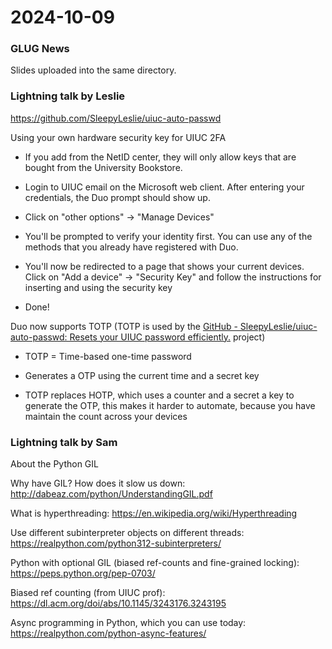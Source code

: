 # 2024-10-09

### GLUG News

Slides uploaded into the same directory.



### Lightning talk by Leslie

https://github.com/SleepyLeslie/uiuc-auto-passwd 

Using your own hardware security key for UIUC 2FA

- If you add from the NetID center, they will only allow keys that are bought from the University Bookstore.

- Login to UIUC email on the Microsoft web client. After entering your credentials, the Duo prompt should show up.

- Click on "other options" -> "Manage Devices"

- You'll be prompted to verify your identity first. You can use any of the methods that you already have registered with Duo.

- You'll now be redirected to a page that shows your current devices. Click on "Add a device" -> "Security Key" and follow the instructions for inserting and using the security key

- Done!

Duo now supports TOTP (TOTP is used by the [GitHub - SleepyLeslie/uiuc-auto-passwd: Resets your UIUC password efficiently.](https://github.com/SleepyLeslie/uiuc-auto-passwd) project)

- TOTP = Time-based one-time password

- Generates a OTP using the current time and a secret key

- TOTP replaces HOTP, which uses a counter and a secret a key to generate the OTP, this makes it harder to automate, because you have maintain the count across your devices
  
  

### Lightning talk by Sam

About the Python GIL

Why have GIL? How does it slow us down: http://dabeaz.com/python/UnderstandingGIL.pdf

What is hyperthreading: https://en.wikipedia.org/wiki/Hyperthreading

Use different subinterpreter objects on different threads: https://realpython.com/python312-subinterpreters/

Python with optional GIL (biased ref-counts and fine-grained locking): https://peps.python.org/pep-0703/

Biased ref counting (from UIUC prof): https://dl.acm.org/doi/abs/10.1145/3243176.3243195

Async programming in Python, which you can use today: https://realpython.com/python-async-features/
